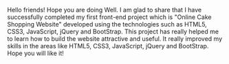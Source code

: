 Hello friends! Hope you are doing Well.
I am glad to share that I have successfully completed my first front-end project which is "Online Cake Shopping Website" developed using the technologies such as HTML5, CSS3, JavaScript, jQuery and BootStrap. This project has really helped me to learn how to build the website attractive and useful. It really improved my skills in the areas like HTML5, CSS3, JavaScript, jQuery and BootStrap. Hope you will like it!
